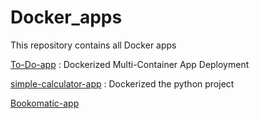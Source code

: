 # Docker_apps
This repository contains all Docker apps

[To-Do-app](https://github.com/sanjukuruvilla/To-do-app) : Dockerized Multi-Container App Deployment

[simple-calculator-app](https://github.com/sanjukuruvilla/simple-calculator) : Dockerized the python project

[Bookomatic-app](https://github.com/sanjukuruvilla/BookOmatic)
